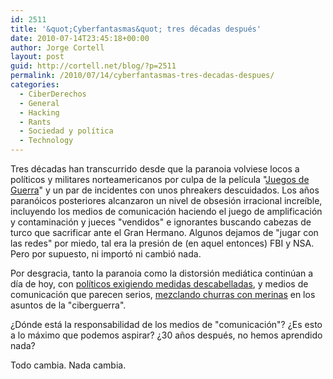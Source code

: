 ```yaml
---
id: 2511
title: '&quot;Cyberfantasmas&quot; tres décadas después'
date: 2010-07-14T23:45:18+00:00
author: Jorge Cortell
layout: post
guid: http://cortell.net/blog/?p=2511
permalink: /2010/07/14/cyberfantasmas-tres-decadas-despues/
categories:
  - CiberDerechos
  - General
  - Hacking
  - Rants
  - Sociedad y polí­tica
  - Technology
---
```

Tres décadas han transcurrido desde que la paranoia volviese locos a políticos y militares norteamericanos por culpa de la película "<a title="http://www.filmaffinity.com/es/film553168.html" href="http://www.filmaffinity.com/es/film553168.html" target="_blank">Juegos de Guerra</a>" y un par de incidentes con unos phreakers descuidados. Los años paranóicos posteriores alcanzaron un nivel de obsesión irracional increíble, incluyendo los medios de comunicación haciendo el juego de amplificación y contaminación y jueces "vendidos" e ignorantes buscando cabezas de turco que sacrificar ante el Gran Hermano. Algunos dejamos de "jugar con las redes" por miedo, tal era la presión de (en aquel entonces) FBI y NSA. Pero por supuesto, ni importó ni cambió nada.

Por desgracia, tanto la paranoia como la distorsión mediática continúan a día de hoy, con <a title="Economist" href="http://www.economist.com/opinion/displaystory.cfm?story_id=16481504" target="_blank">políticos exigiendo medidas descabelladas</a>, y medios de comunicación que parecen serios, <a title="Economist" href="http://www.economist.com/sciencetechnology/displaystory.cfm?story_id=16478792" target="_blank">mezclando churras con merinas</a> en los asuntos de la "ciberguerra".

¿Dónde está la responsabilidad de los medios de "comunicación"? ¿Es esto a lo máximo que podemos aspirar? ¿30 años después, no hemos aprendido nada?

Todo cambia. Nada cambia.